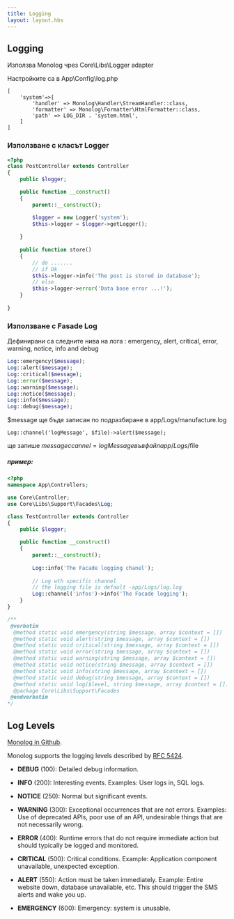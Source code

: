 ```yaml
---
title: Logging
layout: layout.hbs
---
```

Logging
-------
Използва Monolog чрез Core\Libs\Logger adapter

Настройките са в App\Config\log.php

```
[
    'system'=>[
		'handler' => Monolog\Handler\StreamHandler::class,
		'formatter' => Monolog\Formatter\HtmlFormatter::class,
		'path' => LOG_DIR . 'system.html',
	]
]	
```
### Използване с класът Logger

```php
<?php
class PostController extends Controller
{
    public $logger;

    public function __construct()
    {
        parent::__construct();

        $logger = new Logger('system');
        $this->logger = $logger->getLogger();
        
    }
    
    public function store()
    {
        // do .......
        // if Ok
        $this->logger->info('The post is stored in database');
        // else 
        $this->logger->error('Data base error ...!');
    }
        
}

```

### Използване с Fasade Log
Дефинирани са следните нива на лога : emergency, alert, critical, error, warning, notice, info and debug 

```php
Log::emergency($message);
Log::alert($message);
Log::critical($message);
Log::error($message);
Log::warning($message);
Log::notice($message);
Log::info($message);
Log::debug($message);
```
$message ще бъде записан по подразбиране в app/Logs/manufacture.log
```
Log::channel('logMessage', $file)->alert($message);
```
ще запише $message с cannel = logMessage във файл app/Logs/$file

##### пример:
```php
<?php
namespace App\Controllers;

use Core\Controller;
use Core\Libs\Support\Facades\Log;

class TestController extends Controller
{
    public $logger;

    public function __construct()
    {
        parent::__construct();
        
        Log::info('The Facade logging chanel');
        
        // Log wth specific channel
        // the logging file is default -app/Logs/log.log
        Log::channel('infos')->info('The Facade logging');
    }
}
```
```php
/**
 @verbatim
  @method static void emergency(string $message, array $context = [])
  @method static void alert(string $message, array $context = [])
  @method static void critical(string $message, array $context = [])
  @method static void error(string $message, array $context = [])
  @method static void warning(string $message, array $context = [])
  @method static void notice(string $message, array $context = [])
  @method static void info(string $message, array $context = [])
  @method static void debug(string $message, array $context = [])
  @method static void log($level, string $message, array $context = [])
  @package Core\Libs\Support\Facades
 @endverbatim
*/
```

## Log Levels

[Monolog in Github](https://github.com/Seldaek/monolog/blob/master/doc/01-usage.md).

Monolog supports the logging levels described by [RFC 5424](http://tools.ietf.org/html/rfc5424).

- **DEBUG** (100): Detailed debug information.

- **INFO** (200): Interesting events. Examples: User logs in, SQL logs.

- **NOTICE** (250): Normal but significant events.

- **WARNING** (300): Exceptional occurrences that are not errors. Examples:
  Use of deprecated APIs, poor use of an API, undesirable things that are not
  necessarily wrong.

- **ERROR** (400): Runtime errors that do not require immediate action but
  should typically be logged and monitored.

- **CRITICAL** (500): Critical conditions. Example: Application component
  unavailable, unexpected exception.

- **ALERT** (550): Action must be taken immediately. Example: Entire website
  down, database unavailable, etc. This should trigger the SMS alerts and wake
  you up.

- **EMERGENCY** (600): Emergency: system is unusable.
